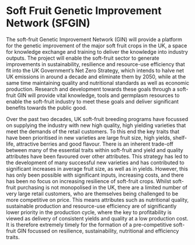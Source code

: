 # Soft Fruit Genetic Improvement Network (SFGIN)

The soft-fruit Genetic Improvement Network (GIN) will provide a platform for the genetic improvement of the major soft fruit crops in the UK, a space for knowledge exchange and training to deliver the knowledge into industry outputs. The project will enable the soft-fruit sector to generate improvements in sustainability, resilience and resource-use efficiency that fit into the UK Government’s Net Zero Strategy, which intends to halve net UK emissions in around a decade and eliminate them by 2050, while at the same time maintaining quality and nutritional standards as well as economic production. Research and development towards these goals through a soft-fruit GIN will provide vital knowledge, tools and germplasm resources to enable the soft-fruit industry to meet these goals and deliver significant benefits towards the public good.

Over the past two decades, UK soft-fruit breeding programs have focussed on supplying the industry with new high quality, high yielding varieties that meet the demands of the retail customers. To this end the key traits that have been prioritised in new varieties are large fruit size, high yields, shelf-life, attractive berries and good flavour. There is an inherent trade-off between many of the essential traits within soft-fruit and yield and quality attributes have been favoured over other attributes. This strategy has led to the development of many successful new varieties and has contributed to significant increases in average fruit size, as well as in yields. However, this has only been possible with significant inputs, increasing costs, and there has been no focus on increasing resilience of soft-fruit crops. Whilst soft-fruit purchasing is not monopolised in the UK, there are a limited number of very large retail customers, who are themselves being challenged to be more competitive on price. This means attributes such as nutritional quality, sustainable production and resource-use efficiency are of significantly lower priority in the production cycle, where the key to profitability is viewed as delivery of consistent yields and quality at a low production cost. It is therefore extremely timely for the formation of a pre-competitive soft-fruit GIN focussed on resilience, sustainability, nutritional and efficiency traits. 


